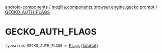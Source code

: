 [android-components](../index.md) / [mozilla.components.browser.engine.gecko.prompt](index.md) / [GECKO_AUTH_FLAGS](./-g-e-c-k-o_-a-u-t-h_-f-l-a-g-s.md)

# GECKO_AUTH_FLAGS

`typealias GECKO_AUTH_FLAGS = `[`Flags`](https://mozilla.github.io/geckoview/javadoc/mozilla-central/org/mozilla/geckoview/GeckoSession/PromptDelegate/AuthPrompt/AuthOptions/Flags.html) [(source)](https://github.com/mozilla-mobile/android-components/blob/master/components/browser/engine-gecko-beta/src/main/java/mozilla/components/browser/engine/gecko/prompt/GeckoPromptDelegate.kt#L44)